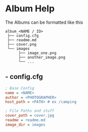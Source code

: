 # Album Help

The Albums can be formatted like this

```
album_<NAME / ID>
 ├── config.cfg
 ├── readme.md
 ├── cover.png
 └── images
      ├── image_one.png
      ├── another_image.png
      └── ...
```

## - config.cfg
```ini
; Base Config
name = <NAME>
author = <PHOTOGRAPHER>
host_path = <PATH> # ex /camping

; File Paths and stuff
cover_path = cover.jpg
readme = readme.md
image_dir = images
```
